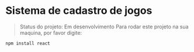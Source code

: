 <h1>Sistema de cadastro de jogos</h1>

> Status do projeto: Em desenvolvimento
> Para rodar este projeto na sua maquina, por favor digite:

```
npm install react
```

